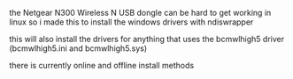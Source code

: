 the Netgear N300 Wireless N USB dongle can be hard to get working in linux so i made this to install the windows drivers with ndiswrapper

this will also install the drivers for anything that uses the bcmwlhigh5 driver (bcmwlhigh5.ini and bcmwlhigh5.sys)

there is currently online and offline install methods